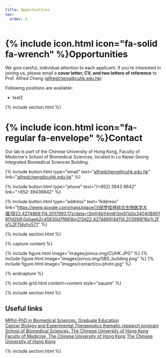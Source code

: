 ```yaml
---
title: Opportunities
nav:
  order: 6
---
```


# {% include icon.html icon="fa-solid fa-wrench" %}Opportunities

We give careful, individual attention to each applicant. If you’re interested in joining us, please email a **cover letter, CV, and two letters of reference** to Prof. Alfred Cheng (alfredcheng@cuhk.edu.hk)


Following positions are available:
* test2


{% include section.html %}

# {% include icon.html icon="fa-regular fa-envelope" %}Contact

Our lab is part of the Chinese University of Hong Kong, Faculty of Medicine's School of Biomedical Sciences, located in Lo Kwee-Seong Integrated Biomedical Sciences Building.


{% include button.html type="email" text="alfredcheng@cuhk.edu.hk" link="alfredcheng@cuhk.edu.hk" %}

{% include button.html type="phone" text="(+852) 3943 9842" link="+852-39439842" %}

{% include button.html type="address" text="Address" link="https://www.google.com/maps/place/沙田罗桂祥综合生物医学大楼/@22.4274869,114.2017993,17z/data=!3m1!4b1!4m6!3m5!1s0x3404089018f1d2b9:0xbaeb2c45830d7f66!8m2!3d22.4274869!4d114.203988!16s%2Fg%2F11dyhy571" %}

{% include section.html %}

{% capture content %}

{% include figure.html image="images/joinus.img/CUHK.JPG" %}
{% include figure.html image="images/joinus.img/SBS_building.png" %}
{% include figure.html image="images/contact/cu-photo.jpg" %}

{% endcapture %}

{% include grid.html content=content style="square" %}

{% include section.html %}

## Useful links
[MPhil-PhD in Biomedical Sciences, Graduate Education](https://www2.sbs.cuhk.edu.hk/en-gb/education/graduate-education)  
[Cancer Biology and Experimental Therapeutics thematic research program](https://www2.sbs.cuhk.edu.hk/en-gb/research/thematic-research-programs/cancer-biology-and-experimental-therapeutics)  
[School of Biomedical Sciences, The Chinese University of Hong Kong](https://www2.sbs.cuhk.edu.hk/en-gb/)  
[Faculty of Medicine, The Chinese University of Hong Kong](https://www.med.cuhk.edu.hk)
[The Chinese University of Hong Kong](https://www.cuhk.edu.hk/chinese/index.html)  

{% include section.html %}